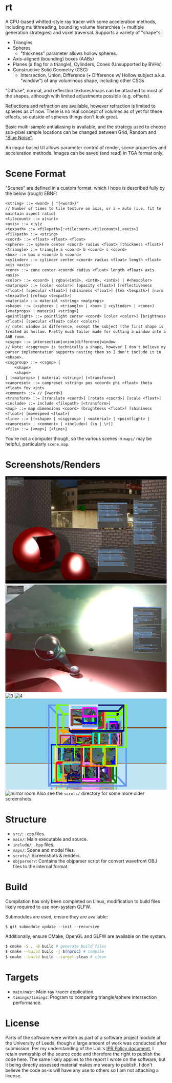 # rt

A CPU-based whitted-style ray tracer with some acceleration methods, including multithreading, bounding volume hierarchies (+ multiple generation strategies) and voxel traversal. Supports a variety of "shape"s:
* Triangles
* Spheres
  * "thickness" parameter allows hollow spheres.
* Axis-aligned (bounding) boxes (AABs)
* Planes (a flag for a triangle), Cylinders, Cones (Unsupported by BVHs)
* Constructive Solid Geometry (CSG)
  * Intersection, Union, Difference (+ Difference w/ Hollow subject a.k.a. "window") of any voluminous shape, including other CSGs

"Diffuse", normal, and reflection textures/maps can be attached to most of the shapes, although with limited adjustments possible (e.g. offsets).

Reflections and refraction are available, however refraction is limited to spheres as of now. There is no real concept of volumes as of yet for these effects, so outside of spheres things don't look great.

Basic multi-sample antialiasing is available, and the strategy used to choose sub-pixel sample locations can be changed between Grid, Random and ["Blue Noise"](https://computergraphics.stackexchange.com/a/4254).

An imgui-based UI allows parameter control of render, scene properties and acceleration methods. Images can be saved (and read) in TGA format only.

# Scene Format

"Scenes" are defined in a custom format, which I hope is described fully by the below (rough) EBNF:
```
<string> ::= <word> | "{<word>}"
// Number of times to tile texture on axis, or a = auto (i.e. fit to maintain aspect ratio)
<tilecount> ::= a|<int>
<axis> ::= x|y|z
<texpath> ::= <filepath>[:<tilecount>,<tilecount>[,<axis>]
<filepath> ::= <string>
<coord> ::= <float> <float> <float>
<sphere> ::= sphere center <coord> radius <float> [thickness <float>]
<triangle> ::= triangle a <coord> b <coord> c <coord>
<box> ::= box a <coord> b <coord>
<cylinder> ::= cylinder center <coord> radius <float> length <float> axis <axis>
<cone> ::= cone center <coord> radius <float> length <float> axis <axis>
<color> ::= <coord> | rgba(<int8>, <int8>, <int8>) | #<hexcolor>
<matprops> ::= [color <color>] [opacity <float>] [reflectiveness <float>] [specular <float>] [shininess <float>] [tex <texpath>] [norm <texpath>] [refmap <texpath>]
<material> ::= material <string> <matprops>
<shape> ::= (<sphere> | <triangle> | <box> | <cylinder> | <cone>) [<matprops> | material <string>]
<pointlight> ::= pointlight center <coord> [color <color>] [brightness <float>] [specular <float> color <color>]
// note: window is difference, except the subject (the first shape is treated as hollow. Pretty much tailor made for cutting a window into a AAB room.
<csgop> ::= intersection|union|difference|window 
// Note: <csggroup> is technically a shape, however I don't believe my parser implementation supports nesting them so I don't include it in <shape>.
<csggroup> ::= <csgop> {
    <shape>
    <shape>
} [<matprops> | material <string>] [<transform>]
<campreset> ::= campreset <string> pos <coord> phi <float> theta <float> fov <int>
<comment> ::= // {<word>}
<transform> ::= [translate <coord>] [rotate <coord>] [scale <float>]
<include> ::= include <filepath> [<transform>]
<map> ::= map dimensions <coord> [brightness <float>] [shininess <float>] [movespeed <float>]
<line> ::= [(<shape> | <csggroup> | <material> | <pointlight> | <campreset> | <comment> | <include>) (\n | \r)]
<file> ::= [<map>] {<line>}
```
You're not a computer though, so the various scenes in `maps/` may be helpful, particularly `scene.map`.

# Screenshots/Renders
![1](images/1.png)
![2](images/2.png)
![3](images/3.png)
![4](images/4.png)
![bvh](scrots/bunny-cube-mid5.png)
![mirror room](scrots/mirror-hollow-sphere.png)
Also see the `scrots/` directory for some more older screenshots.

# Structure

* `src/`: `.cpp` files.
* `main/`: Main executable and source.
* `include/`: `.hpp` files.
* `maps/`: Scene and model files.
* `scrots/`: Screenshots & renders.
* `objparser/`: Contains the objparser script for convert wavefront OBJ files to the internal format.

# Build

Compilation has only been completed on Linux, modification to build files likely required to use non-system GLFW.

Submodules are used, ensure they are available:
```
$ git submodule update --init --recursive
```
Additionally, ensure CMake, OpenGL and GLFW are available on the system.
```sh
$ cmake -S . -B build # generate build files
$ cmake --build build -j $(nproc) # compile
$ cmake --build build --target clean # clean
```
# Targets

* `main/main`: Main ray-tracer application.
* `timings/timings`: Program to comparing triangle/sphere intersection performance.


# License

Parts of the software were written as part of a software project module at the University of Leeds, though a large amount of work was conducted after submission. Per my understanding of the UoL's [IPR Policy document](https://secretariat.leeds.ac.uk/wp-content/uploads/sites/109/2022/12/ipr_policy.pdf), I retain ownership of the source code and therefore the right to publish the code here. The same likely applies to the report I wrote on the software, but it being directly assessed material makes me weary to publish. I don't believe the code as-is will have any use to others so I am not attaching a license.
